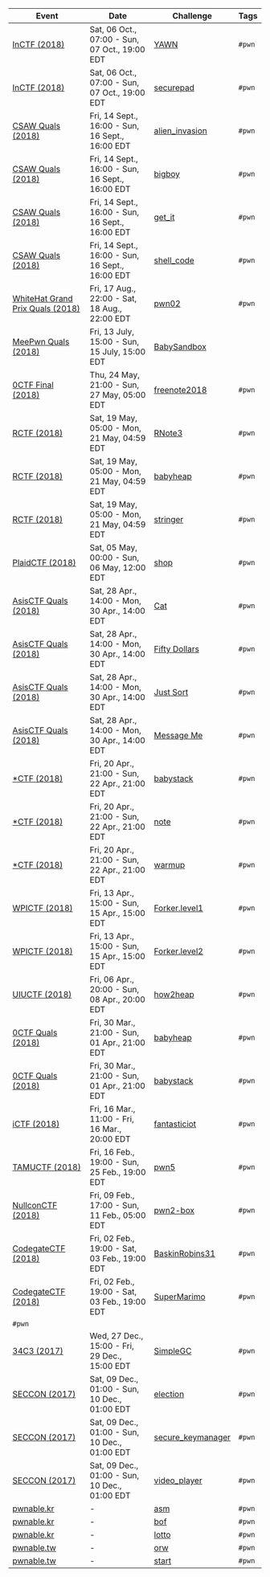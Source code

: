 | Event | Date | Challenge | Tags |
|-------|------|-----------|------|
| [InCTF (2018)](https://ctftime.org/event/662) | Sat, 06 Oct., 07:00  - Sun, 07 Oct., 19:00 EDT | [YAWN](InCTF/2018/YAWN) | `#pwn` |
| [InCTF (2018)](https://ctftime.org/event/662) | Sat, 06 Oct., 07:00  - Sun, 07 Oct., 19:00 EDT | [securepad](InCTF/2018/securepad) | `#pwn` |
| [CSAW Quals (2018)](https://ctftime.org/event/633) | Fri, 14 Sept., 16:00  - Sun, 16 Sept., 16:00 EDT | [alien_invasion](CSAWQuals/2018/alien_invasion) | `#pwn` |
| [CSAW Quals (2018)](https://ctftime.org/event/633) | Fri, 14 Sept., 16:00  - Sun, 16 Sept., 16:00 EDT | [bigboy](CSAWQuals/2018/bigboy) | `#pwn` |
| [CSAW Quals (2018)](https://ctftime.org/event/633) | Fri, 14 Sept., 16:00  - Sun, 16 Sept., 16:00 EDT | [get_it](CSAWQuals/2018/get_it) | `#pwn` |
| [CSAW Quals (2018)](https://ctftime.org/event/633) | Fri, 14 Sept., 16:00  - Sun, 16 Sept., 16:00 EDT | [shell_code](CSAWQuals/2018/shell_code) | `#pwn` |
| [WhiteHat Grand Prix Quals (2018)](https://ctftime.org/event/656) | Fri, 17 Aug., 22:00  - Sat, 18 Aug., 22:00 EDT | [pwn02](WhiteHatGrandPrixQuals/2018/pwn02) | `#pwn` |
| [MeePwn Quals (2018)](https://ctftime.org/event/625) | Fri, 13 July, 15:00  - Sun, 15 July, 15:00 EDT | [BabySandbox](MeePwnQuals/2018/BabySandbox) |
| [0CTF Final (2018)](https://ctftime.org/event/558) | Thu, 24 May, 21:00  - Sun, 27 May, 05:00 EDT | [freenote2018](0CTFFinal/2018/freenote2018) | `#pwn` |
| [RCTF (2018)](https://ctftime.org/event/624) | Sat, 19 May, 05:00  - Mon, 21 May, 04:59 EDT | [RNote3](RCTF/2018/RNote3) | `#pwn` |
| [RCTF (2018)](https://ctftime.org/event/624) | Sat, 19 May, 05:00  - Mon, 21 May, 04:59 EDT | [babyheap](RCTF/2018/babyheap) | `#pwn` |
| [RCTF (2018)](https://ctftime.org/event/624) | Sat, 19 May, 05:00  - Mon, 21 May, 04:59 EDT | [stringer](RCTF/2018/stringer) | `#pwn` |
| [PlaidCTF (2018)](https://ctftime.org/event/617) | Sat, 05 May, 00:00  - Sun, 06 May, 12:00 EDT | [shop](PlaidCTF/2018/shop) | `#pwn` |
| [AsisCTF Quals (2018)](https://ctftime.org/event/568) | Sat, 28 Apr., 14:00  - Mon, 30 Apr., 14:00 EDT | [Cat](AsisCTFQuals/2018/Cat) | `#pwn` |
| [AsisCTF Quals (2018)](https://ctftime.org/event/568) | Sat, 28 Apr., 14:00  - Mon, 30 Apr., 14:00 EDT | [Fifty Dollars](AsisCTFQuals/2018/Fifty_Dollars) | `#pwn` |
| [AsisCTF Quals (2018)](https://ctftime.org/event/568) | Sat, 28 Apr., 14:00  - Mon, 30 Apr., 14:00 EDT | [Just Sort](AsisCTFQuals/2018/Just_Sort) | `#pwn` |
| [AsisCTF Quals (2018)](https://ctftime.org/event/568) | Sat, 28 Apr., 14:00  - Mon, 30 Apr., 14:00 EDT | [Message Me](AsisCTFQuals/2018/Message_Me) | `#pwn` |
| [\*CTF (2018)](https://ctftime.org/event/614/) | Fri, 20 Apr., 21:00  - Sun, 22 Apr., 21:00 EDT | [babystack](StarCTF/2018/babystack) | `#pwn` |
| [\*CTF (2018)](https://ctftime.org/event/614/) | Fri, 20 Apr., 21:00  - Sun, 22 Apr., 21:00 EDT | [note](StarCTF/2018/note) | `#pwn` |
| [\*CTF (2018)](https://ctftime.org/event/614/) | Fri, 20 Apr., 21:00  - Sun, 22 Apr., 21:00 EDT | [warmup](StarCTF/2018/warmup) | `#pwn` |
| [WPICTF (2018)](https://ctftime.org/event/600) | Fri, 13 Apr., 15:00  - Sun, 15 Apr., 15:00 EDT | [Forker.level1](WPICTF/2018/Forker.level1) | `#pwn` |
| [WPICTF (2018)](https://ctftime.org/event/600) | Fri, 13 Apr., 15:00  - Sun, 15 Apr., 15:00 EDT | [Forker.level2](WPICTF/2018/Forker.level2) | `#pwn` |
| [UIUCTF (2018)](https://ctftime.org/event/587) | Fri, 06 Apr., 20:00  - Sun, 08 Apr., 20:00 EDT | [how2heap](UIUCTF/2018/how2heap) | `#pwn` |
| [0CTF Quals (2018)](https://ctftime.org/event/557) | Fri, 30 Mar., 21:00  - Sun, 01 Apr., 21:00 EDT | [babyheap](0CTFQuals/2018/babyheap) | `#pwn` |
| [0CTF Quals (2018)](https://ctftime.org/event/557) | Fri, 30 Mar., 21:00  - Sun, 01 Apr., 21:00 EDT | [babystack](0CTFQuals/2018/babystack) | `#pwn` |
| [iCTF (2018)](https://ctftime.org/event/567) | Fri, 16 Mar., 11:00  - Fri, 16 Mar., 20:00 EDT | [fantasticiot](iCTF/2018/fantasticiot) | `#pwn` |
| [TAMUCTF (2018)](https://ctftime.org/event/559) | Fri, 16 Feb., 19:00  - Sun, 25 Feb., 19:00 EDT | [pwn5](TAMUCTF/2018/pwn5) | `#pwn` |
| [NullconCTF (2018)](https://ctftime.org/event/566) | Fri, 09 Feb., 17:00  - Sun, 11 Feb., 05:00 EDT | [pwn2-box](NullconCTF/2018/pwn2-box) | `#pwn` |
| [CodegateCTF (2018)](https://ctftime.org/event/542) | Fri, 02 Feb., 19:00  - Sat, 03 Feb., 19:00 EDT | [BaskinRobins31](CodegateCTF/2018/BaskinRobins31) | `#pwn` |
| [CodegateCTF (2018)](https://ctftime.org/event/542) | Fri, 02 Feb., 19:00  - Sat, 03 Feb., 19:00 EDT | [SuperMarimo](CodegateCTF/2018/Super_Marimo) | `#pwn` |
| `#pwn` |
| [34C3 (2017)](https://ctftime.org/event/544) | Wed, 27 Dec., 15:00  - Fri, 29 Dec., 15:00 EDT | [SimpleGC](34C3/2017/SimpleGC) | `#pwn` |
| [SECCON (2017)](https://ctftime.org/event/512) | Sat, 09 Dec., 01:00  - Sun, 10 Dec., 01:00 EDT | [election](SECCON/2017/election) | `#pwn` |
| [SECCON (2017)](https://ctftime.org/event/512) | Sat, 09 Dec., 01:00  - Sun, 10 Dec., 01:00 EDT | [secure_keymanager](SECCON/2017/secure_keymanager) | `#pwn` |
| [SECCON (2017)](https://ctftime.org/event/512) | Sat, 09 Dec., 01:00  - Sun, 10 Dec., 01:00 EDT | [video_player](SECCON/2017/video_player) | `#pwn` | [CSAW Quals (2017)](https://ctftime.org/event/488) | Fri, 15 Sept., 16:00  - Sun, 17 Sept., 16:00 EDT | [SCV](CSAWQuals/2017/SCV) | `#pwn` |
| [pwnable.kr](http://pwnable.kr/) | - | [asm](pwnable.kr/asm) | `#pwn` |
| [pwnable.kr](http://pwnable.kr/) | - | [bof](pwnable.kr/bof) | `#pwn` |
| [pwnable.kr](http://pwnable.kr/) | - | [lotto](pwnable.kr/lotto) | `#pwn` |
| [pwnable.tw](https://pwnable.tw/) | - | [orw](pwnable.tw/orw) | `#pwn` |
| [pwnable.tw](https://pwnable.tw/) | - | [start](pwnable.tw/start) | `#pwn` |
